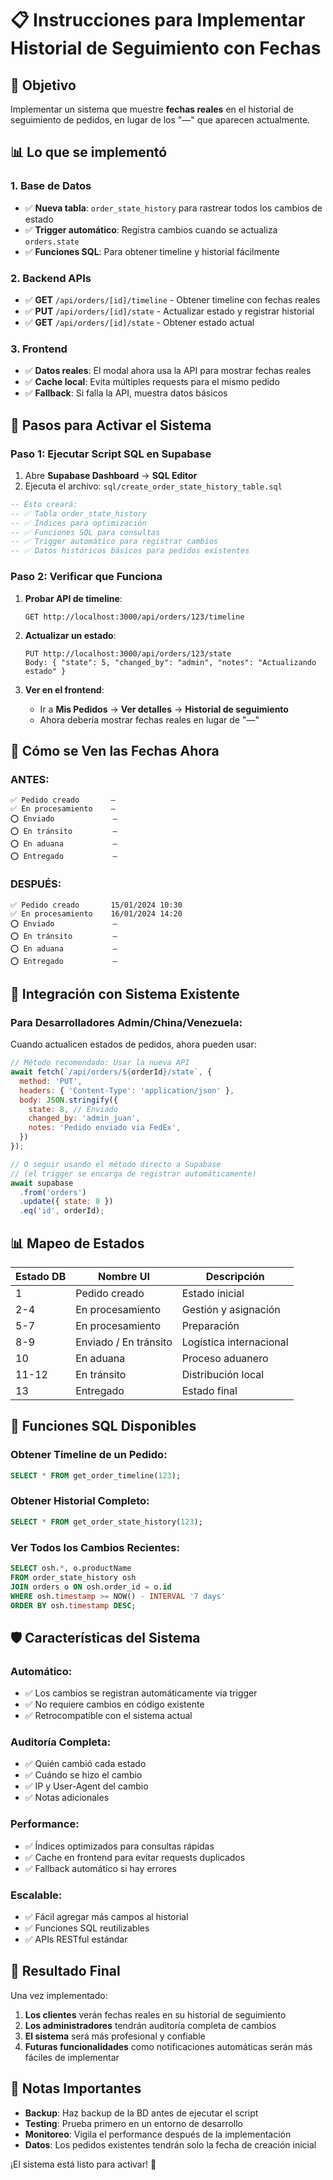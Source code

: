 # 📋 Instrucciones para Implementar Historial de Seguimiento con Fechas

## 🎯 Objetivo
Implementar un sistema que muestre **fechas reales** en el historial de seguimiento de pedidos, en lugar de los "—" que aparecen actualmente.

## 📊 Lo que se implementó

### 1. **Base de Datos**
- ✅ **Nueva tabla**: `order_state_history` para rastrear todos los cambios de estado
- ✅ **Trigger automático**: Registra cambios cuando se actualiza `orders.state`
- ✅ **Funciones SQL**: Para obtener timeline y historial fácilmente

### 2. **Backend APIs**
- ✅ **GET** `/api/orders/[id]/timeline` - Obtener timeline con fechas reales
- ✅ **PUT** `/api/orders/[id]/state` - Actualizar estado y registrar historial
- ✅ **GET** `/api/orders/[id]/state` - Obtener estado actual

### 3. **Frontend**
- ✅ **Datos reales**: El modal ahora usa la API para mostrar fechas reales
- ✅ **Cache local**: Evita múltiples requests para el mismo pedido
- ✅ **Fallback**: Si falla la API, muestra datos básicos

## 🚀 Pasos para Activar el Sistema

### **Paso 1: Ejecutar Script SQL en Supabase**

1. Abre **Supabase Dashboard** → **SQL Editor**
2. Ejecuta el archivo: `sql/create_order_state_history_table.sql`

```sql
-- Esto creará:
-- ✅ Tabla order_state_history
-- ✅ Índices para optimización
-- ✅ Funciones SQL para consultas
-- ✅ Trigger automático para registrar cambios
-- ✅ Datos históricos básicos para pedidos existentes
```

### **Paso 2: Verificar que Funciona**

1. **Probar API de timeline**:
   ```
   GET http://localhost:3000/api/orders/123/timeline
   ```

2. **Actualizar un estado**:
   ```
   PUT http://localhost:3000/api/orders/123/state
   Body: { "state": 5, "changed_by": "admin", "notes": "Actualizando estado" }
   ```

3. **Ver en el frontend**:
   - Ir a **Mis Pedidos** → **Ver detalles** → **Historial de seguimiento**
   - Ahora debería mostrar fechas reales en lugar de "—"

## 📅 Cómo se Ven las Fechas Ahora

### **ANTES:**
```
✅ Pedido creado       — 
✅ En procesamiento    —
⭕ Enviado             —
⭕ En tránsito         —
⭕ En aduana           —
⭕ Entregado           —
```

### **DESPUÉS:**
```
✅ Pedido creado       15/01/2024 10:30
✅ En procesamiento    16/01/2024 14:20
⭕ Enviado             —
⭕ En tránsito         —
⭕ En aduana           —
⭕ Entregado           —
```

## 🔄 Integración con Sistema Existente

### **Para Desarrolladores Admin/China/Venezuela:**

Cuando actualicen estados de pedidos, ahora pueden usar:

```javascript
// Método recomendado: Usar la nueva API
await fetch(`/api/orders/${orderId}/state`, {
  method: 'PUT',
  headers: { 'Content-Type': 'application/json' },
  body: JSON.stringify({
    state: 8, // Enviado
    changed_by: 'admin_juan',
    notes: 'Pedido enviado via FedEx',
  })
});

// O seguir usando el método directo a Supabase
// (el trigger se encarga de registrar automáticamente)
await supabase
  .from('orders')
  .update({ state: 8 })
  .eq('id', orderId);
```

## 📊 Mapeo de Estados

| Estado DB | Nombre UI | Descripción |
|-----------|-----------|-------------|
| 1 | Pedido creado | Estado inicial |
| 2-4 | En procesamiento | Gestión y asignación |
| 5-7 | En procesamiento | Preparación |
| 8-9 | Enviado / En tránsito | Logística internacional |
| 10 | En aduana | Proceso aduanero |
| 11-12 | En tránsito | Distribución local |
| 13 | Entregado | Estado final |

## 🔧 Funciones SQL Disponibles

### **Obtener Timeline de un Pedido:**
```sql
SELECT * FROM get_order_timeline(123);
```

### **Obtener Historial Completo:**
```sql
SELECT * FROM get_order_state_history(123);
```

### **Ver Todos los Cambios Recientes:**
```sql
SELECT osh.*, o.productName 
FROM order_state_history osh
JOIN orders o ON osh.order_id = o.id
WHERE osh.timestamp >= NOW() - INTERVAL '7 days'
ORDER BY osh.timestamp DESC;
```

## 🛡️ Características del Sistema

### **Automático:**
- ✅ Los cambios se registran automáticamente via trigger
- ✅ No requiere cambios en código existente
- ✅ Retrocompatible con el sistema actual

### **Auditoría Completa:**
- ✅ Quién cambió cada estado
- ✅ Cuándo se hizo el cambio
- ✅ IP y User-Agent del cambio
- ✅ Notas adicionales

### **Performance:**
- ✅ Índices optimizados para consultas rápidas
- ✅ Cache en frontend para evitar requests duplicados
- ✅ Fallback automático si hay errores

### **Escalable:**
- ✅ Fácil agregar más campos al historial
- ✅ Funciones SQL reutilizables
- ✅ APIs RESTful estándar

## 🎯 Resultado Final

Una vez implementado:

1. **Los clientes** verán fechas reales en su historial de seguimiento
2. **Los administradores** tendrán auditoría completa de cambios
3. **El sistema** será más profesional y confiable
4. **Futuras funcionalidades** como notificaciones automáticas serán más fáciles de implementar

## 🚨 Notas Importantes

- **Backup**: Haz backup de la BD antes de ejecutar el script
- **Testing**: Prueba primero en un entorno de desarrollo
- **Monitoreo**: Vigila el performance después de la implementación
- **Datos**: Los pedidos existentes tendrán solo la fecha de creación inicial

¡El sistema está listo para activar! 🎉
